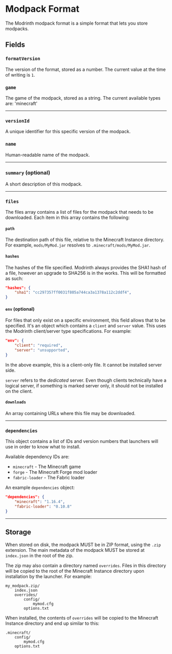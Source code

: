 # Modpack Format

The Modrinth modpack format is a simple format that lets you store modpacks.

## Fields

### `formatVersion`
The version of the format, stored as a number. The current value at the time of writing is `1`.

### `game`
The game of the modpack, stored as a string. The current available types are: 'minecraft' 

---

### `versionId`
A unique identifier for this specific version of the modpack.

### `name`
Human-readable name of the modpack.

---

### `summary` (optional)
A short description of this modpack.

---

### `files`
The files array contains a list of files for the modpack that needs to be downloaded. Each item in this array contains the following:

#### `path`
The destination path of this file, relative to the Minecraft Instance directory. For example, `mods/MyMod.jar` resolves to `.minecraft/mods/MyMod.jar`.

#### `hashes`
The hashes of the file specified. Modrinth always provides the SHA1 hash of a file, however an upgrade to SHA256 is in the works. This will be formatted as such:
```json
"hashes": {
    "sha1": "cc297357ff0031f805a744ca3a1378a112c2ddf4",
}
```
#### `env` (optional)
For files that only exist on a specific environment, this field allows that to be specified. It's an object which contains a `client` and `server` value. This uses the Modrinth client/server type specifications. For example:
```json
"env": {
    "client": "required",
    "server": "unsupported",
}
```
In the above example, this is a client-only file. It cannot be installed server side.

`server` refers to the *dedicated* server. Even though clients technically have a logical server, if something is marked server only, it should not be installed on the client.

#### `downloads`
An array containing URLs where this file may be downloaded.

---

### `dependencies`
This object contains a list of IDs and version numbers that launchers will use in order to know what to install.

Available dependency IDs are:
- `minecraft` - The Minecraft game
- `forge` - The Minecraft Forge mod loader
- `fabric-loader` - The Fabric loader

An example `dependencies` object:
```json
"dependencies": {
    "minecraft": "1.16.4",
    "fabric-loader": "0.10.8"
}
```

---

## Storage
When stored on disk, the modpack MUST be in ZIP format, using the `.zip` extension. The main metadata of the modpack MUST be stored at `index.json` in the root of the zip.

The zip may also contain a directory named `overrides`. Files in this directory will be copied to the root of the Minecraft Instance directory upon installation by the launcher. For example:
```
my_modpack.zip/
    index.json
    overrides/
        config/
            mymod.cfg
        options.txt
```
When installed, the contents of `overrides` will be copied to the Minecraft Instance directory and end up similar to this:
```
.minecraft/
    config/
        mymod.cfg
    options.txt
```
